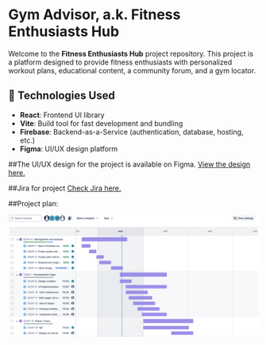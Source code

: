 # Gym Advisor, a.k. Fitness Enthusiasts Hub

Welcome to the **Fitness Enthusiasts Hub** project repository. This project is a platform designed to provide fitness enthusiasts with personalized workout plans, educational content, a community forum, and a gym locator.

## 🚀 Technologies Used
- **React**: Frontend UI library
- **Vite**: Build tool for fast development and bundling
- **Firebase**: Backend-as-a-Service (authentication, database, hosting, etc.)
- **Figma**: UI/UX design platform

##The UI/UX design for the project is available on Figma. 
[View the design here.](https://www.figma.com/design/BHheFkou7NWjxk3PR44bG6/OOAP?node-id=0-1)

##Jira for project
[Check Jira here.](https://ooap.atlassian.net/jira/software/projects/OOAP/boards/1)

##Project plan:

<img src="https://github.com/R0mAn31/gym-advisor/blob/main/documentation/Screenshot%202025-03-17%20at%2017.05.29.png" width="860" />

